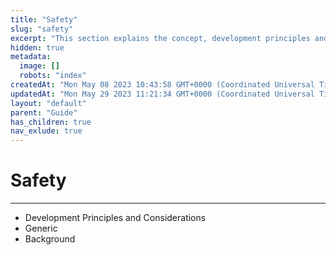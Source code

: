 ```yaml
---
title: "Safety"
slug: "safety"
excerpt: "This section explains the concept, development principles and considerations of safety in Mini App."
hidden: true
metadata: 
  image: []
  robots: "index"
createdAt: "Mon May 08 2023 10:43:58 GMT+0000 (Coordinated Universal Time)"
updatedAt: "Mon May 29 2023 11:21:34 GMT+0000 (Coordinated Universal Time)"
layout: "default"
parent: "Guide"
has_children: true
nav_exlude: true
---
```

# Safety 
*** 
- Development Principles and Considerations
- Generic
- Background
